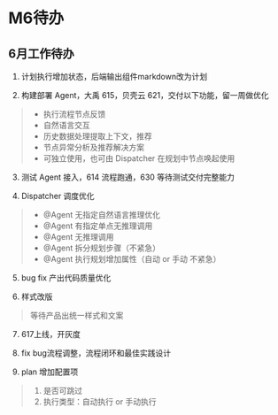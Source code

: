 # M6待办

## 6月工作待办

1. 计划执行增加状态，后端输出组件markdown改为计划

2. 构建部署 Agent，大禹 615，贝壳云 621，交付以下功能，留一周做优化
> * 执行流程节点反馈
> * 自然语言交互
> * 历史数据处理提取上下文，推荐
> * 节点异常分析及推荐解决方案
> * 可独立使用，也可由 Dispatcher 在规划中节点唤起使用

3. 测试 Agent 接入，614 流程跑通，630 等待测试交付完整能力

4. Dispatcher 调度优化
> * @Agent 无指定自然语言推理优化
> * @Agent 有指定单点无推理调用
> * @Agent 无推理调用
> * @Agent 拆分规划步骤（不紧急）
> * @Agent 执行规划增加属性（自动 or 手动  不紧急）

5. bug fix 产出代码质量优化

6. 样式改版
> 等待产品出统一样式和文案

7. 617上线，开灰度

8. fix bug流程调整，流程闭环和最佳实践设计 

9. plan 增加配置项
> 1. 是否可跳过
> 2. 执行类型：自动执行 or 手动执行
